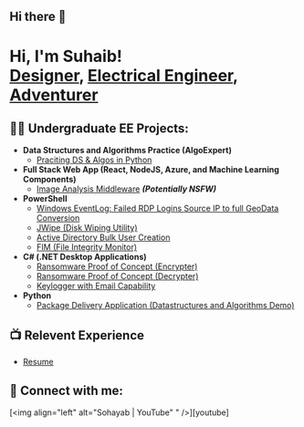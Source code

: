 ## Hi there 👋


<h1>Hi, I'm Suhaib! <br/><a href="https://github.com/Sohayab">Designer</a>, <a href="https://www.linkedin.com/in/suhaib-abugdera/">Electrical Engineer</a>, <a href="">Adventurer</a></h1>

<h2>👨‍💻 Undergraduate EE Projects:</h2>

- <b>Data Structures and Algorithms Practice (AlgoExpert)</b>
  - [Praciting DS & Algos in Python](https://github.com/)
- <b>Full Stack Web App (React, NodeJS, Azure, and Machine Learning Components)</b>
  - [Image Analysis Middleware](https://github.com/j) <b><i>(Potentially NSFW)</b></i>
- <b>PowerShell</b>
  - [Windows EventLog: Failed RDP Logins Source IP to full GeoData Conversion](https://github.com/)
  - [JWipe (Disk Wiping Utility)](https://github.com/)
  - [Active Directory Bulk User Creation](https://github.com/)
  - [FIM (File Integrity Monitor)](https://github.com/)
- <b>C# (.NET Desktop Applications)</b>
  - [Ransomware Proof of Concept (Encrypter)](https://github.com/)
  - [Ransomware Proof of Concept (Decrypter)](https://github.com/)
  - [Keylogger with Email Capability](https://github.com/)
- <b>Python</b>
  - [Package Delivery Application (Datastructures and Algorithms Demo)](https://github.com/j)

<h2>📺 Relevent Experience</h2>

- [Resume](https://github.com/Sohayab/Resume-Info-Docs/wiki/Experiences)

<h2> 🤳 Connect with me:</h2>

[<img align="left" alt="Sohayab | YouTube" " />][youtube]


[linkedin]: https://www.linkedin.com/in/suhaib-abugdera/

<!--
**Sohayab/Resume-Info-Docs** is a ✨ _special_ ✨ repository because its `README.md` (this file) appears on your GitHub profile.

Here are some ideas to get you started:

- 🔭 I’m currently working on ...
- 🌱 I’m currently learning ...
- 👯 I’m looking to collaborate on ...
- 🤔 I’m looking for help with ...
- 💬 Ask me about ...
- 📫 How to reach me: ...
- 😄 Pronouns: ...
- ⚡ Fun fact: ...
-->
